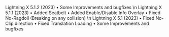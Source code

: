 Lightning X 5.1.2 (2023)
• Some Improvements and bugfixes
\n
Lightning X 5.1.1 (2023)
• Added Seatbelt
• Added Enable/Disable Info Overlay
• Fixed No-Ragdoll (Breaking on any collision)
\n
Lightning X 5.1 (2023)
• Fixed No-Clip direction
• Fixed Translation Loading
• Some Improvements and bugfixes
